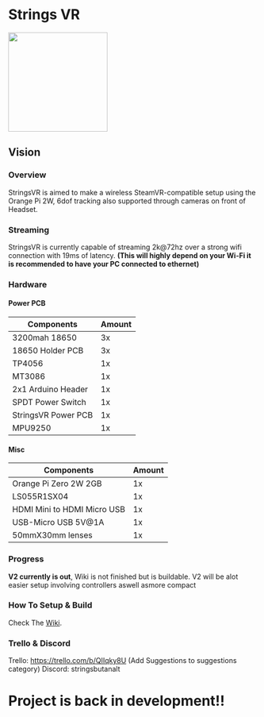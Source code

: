 # Strings VR
<img src="https://github.com/StringsVR/StringsVR/blob/main/Wiki/logo.png" width="200" height="200">

## Vision

### Overview
StringsVR is aimed to make a wireless SteamVR-compatible setup using the Orange Pi 2W, 6dof tracking also supported through cameras on front of Headset.

### Streaming
StringsVR is currently capable of streaming 2k@72hz over a strong wifi connection with 19ms of latency.
**(This will highly depend on your Wi-Fi it is recommended to have your PC connected to ethernet)** 

### Hardware

#### Power PCB

| Components  | Amount |
| ------------- | ------------- |
| 3200mah 18650 | 3x |
| 18650 Holder PCB | 3x |
| TP4056 | 1x |
| MT3086 | 1x |
| 2x1 Arduino Header | 1x |
| SPDT Power Switch | 1x |
| StringsVR Power PCB | 1x |
| MPU9250 | 1x |

#### Misc
| Components  | Amount |
| ------------- | ------------- |
| Orange Pi Zero 2W 2GB | 1x |
| LS055R1SX04 | 1x |
| HDMI Mini to HDMI Micro USB | 1x |
| USB-Micro USB 5V@1A | 1x |
| 50mmX30mm lenses | 1x |


### Progress ##
**V2 currently is out**, Wiki is not finished but is buildable. V2 will be alot easier setup involving controllers aswell asmore compact

### How To Setup & Build
Check The [Wiki](https://github.com/StringsVR/StringsVR/wiki/Getting-Started).

### Trello & Discord
Trello: https://trello.com/b/QIIqky8U (Add Suggestions to suggestions category)
Discord: stringsbutanalt 

# Project is back in development!!



